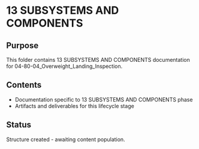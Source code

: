# 13 SUBSYSTEMS AND COMPONENTS

## Purpose
This folder contains 13 SUBSYSTEMS AND COMPONENTS documentation for 04-80-04_Overweight_Landing_Inspection.

## Contents
- Documentation specific to 13 SUBSYSTEMS AND COMPONENTS phase
- Artifacts and deliverables for this lifecycle stage

## Status
Structure created - awaiting content population.
